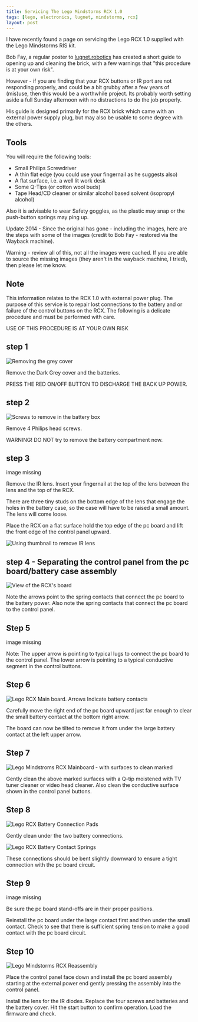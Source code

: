 ```yaml
---
title: Servicing The Lego Mindstorms RCX 1.0
tags: [lego, electronics, lugnet, mindstorms, rcx]
layout: post
---
```

I have recently found a page on servicing the Lego RCX 1.0 supplied with the Lego Mindstorms RIS kit.

Bob Fay, a regular poster to [lugnet.robotics](http://news.lugnet.com/robotics) has created a short guide to opening up and cleaning the brick, with a few warnings that "this procedure is at your own risk".

However - if you are finding that your RCX buttons or IR port are not responding properly, and could be a bit grubby after a few years of (mis)use, then this would be a worthwhile project. Its probably worth setting aside a full Sunday afternoon with no distractions to do the job properly.

His guide is designed primarily for the RCX brick which came with an external power supply plug, but may also be usable to some degree with the others.

## Tools

You will require the following tools:

* Small Philips Screwdriver
* A thin flat edge (you could use your fingernail as he suggests also)
* A flat surface, i.e. a well lit work desk
* Some Q-Tips (or cotton wool buds)
* Tape Head/CD cleaner or similar alcohol based solvent (isopropyl alcohol)

Also it is advisable to wear Safety goggles, as the plastic may snap or the push-button springs may ping up.

Update 2014 - Since the original has gone - including the images, here are the steps with some of the images (credit to Bob Fay  - restored via the Wayback machine).

Warning - review all of this, not all the images were cached. If you are able to source the missing images (they aren't in the wayback machine, I tried), then please let me know.

## Note

This information relates to the RCX 1.0 with external power plug.
The purpose of this service is to repair lost connections to the battery
and or failure of the control buttons on the RCX.
The following is a delicate procedure and must be performed with care.

USE OF THIS PROCEDURE IS AT YOUR OWN RISK

## step 1

![Removing the grey cover](/assets/2006-12-03-servicing-lego-rcx/StartFinish.jpg)

Remove the Dark Grey cover and the batteries.

PRESS THE RED ON/OFF BUTTON TO DISCHARGE THE BACK UP POWER.

## step 2

![Screws to remove in the battery box](/assets/2006-12-03-servicing-lego-rcx/batterybox.jpg)

Remove 4 Philips head screws.

WARNING! DO NOT try to remove the battery compartment now.

## step 3

image missing

Remove the IR lens. Insert your fingernail at the top of the lens between the lens and the top of the RCX.

There are three tiny studs on the bottom edge of the lens that engage the holes in the battery case, so the case will have to be raised a small amount.
The lens will come loose.

Place the RCX on a flat surface hold the top edge of the pc board and lift the front edge of the control panel upward.

![Using thumbnail to remove IR lens](/assets/2006-12-03-servicing-lego-rcx/thumbnail.jpg)

## step 4 - Separating the control panel from the pc board/battery case assembly

![View of the RCX's board](/assets/2006-12-03-servicing-lego-rcx/boardview2.jpg)

Note the arrows point to the spring contacts that connect the pc board to the battery power.
Also note the spring contacts that connect the pc board to the control panel.

## Step 5

image missing

Note: The upper arrow is pointing to typical lugs to connect the pc board to the control panel. The lower arrow is pointing to a typical conductive segment in the control buttons.

## Step 6

![Lego RCX Main board. Arrows Indicate battery contacts](/assets/2006-12-03-servicing-lego-rcx/boardview1.jpg)

Carefully move the right end of the pc board upward just far enough to clear the small battery contact at the bottom right arrow.

The board can now be tilted to remove it from under the large battery contact at the left upper arrow.

## Step 7

![Lego Mindstroms RCX Mainboard - with surfaces to clean marked](/assets/2006-12-03-servicing-lego-rcx/boardalone.jpg)

Gently clean the above marked surfaces with a Q-tip moistened with TV tuner cleaner or video head cleaner. Also clean the conductive surface shown in the control panel buttons.

## Step 8

![Lego RCX Battery Connection Pads](/assets/2006-12-03-servicing-lego-rcx/batteryconnections.jpg)

Gently clean under the two battery connections.

![Lego RCX Battery Contact Springs](/assets/2006-12-03-servicing-lego-rcx/springs.jpg)

These connections should be bent slightly downward to ensure a tight connection with the pc board circuit.

## Step 9

image missing

Be sure the pc board stand-offs are in their proper positions.

Reinstall the pc board under the large contact first and then under the small contact. Check to see that there is sufficient spring tension to make a good contact with the pc board circuit.

## Step 10

![Lego Mindstorms RCX Reassembly](/assets/2006-12-03-servicing-lego-rcx/reassy2.jpg)

Place the control panel face down and install the pc board assembly starting at the external power end gently pressing the assembly into the control panel.

Install the lens for the IR diodes.
Replace the four screws and batteries and the battery cover.
Hit the start button to confirm operation.
Load the firmware and check.
